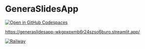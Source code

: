 

# GeneraSlidesApp


[![Open in GitHub Codespaces](https://github.com/codespaces/badge.svg)](https://codespaces.new/niccomann/GeneraSlidesApp)



https://generaslidesapp-wkgpxpxmb6r24szso6buro.streamlit.app/

[![Railway](https://railway.app/button.svg)](https://railway.app/account/billing)
